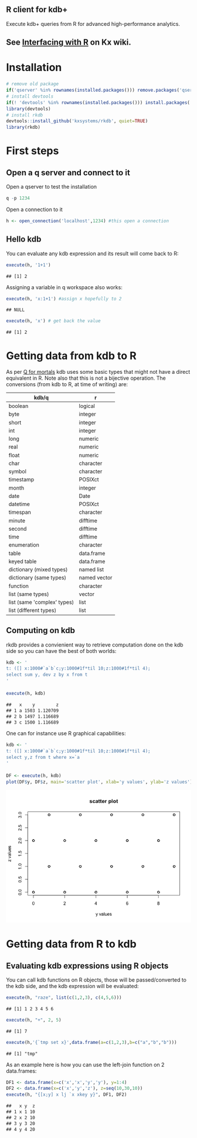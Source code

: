 R client for kdb+
-----------------

Execute kdb+ queries from R for advanced high-performance analytics.

See [Interfacing with R](http://code.kx.com/q/interfaces/with-r/) on Kx wiki.
-----------------------------------------------------------------------------

Installation
============

``` r
# remove old package
if('qserver' %in% rownames(installed.packages())) remove.packages('qserver')
# install devtools
if(! 'devtools' %in% rownames(installed.packages())) install.packages('devtools')
library(devtools)
# install rkdb
devtools::install_github('kxsystems/rkdb', quiet=TRUE)
library(rkdb)
```

First steps
===========

Open a q server and connect to it
---------------------------------

Open a qserver to test the installation

``` r
q -p 1234
```

Open a connection to it

``` r
h <- open_connection('localhost',1234) #this open a connection
```

Hello kdb
---------

You can evaluate any kdb expression and its result will come back to R:

``` r
execute(h, '1+1')
```

    ## [1] 2

Assigning a variable in q workspace also works:

``` r
execute(h, 'x:1+1') #assign x hopefully to 2
```

    ## NULL

``` r
execute(h, 'x') # get back the value
```

    ## [1] 2

Getting data from kdb to R
==========================

As per [Q for mortals](http://code.kx.com/q4m3/2_Basic_Data_Types_Atoms/) kdb uses some basic types that might not have a direct equivalent in R. Note also that this is not a bijective operation. The conversions (from kdb to R, at time of writing) are:

| kdb/q                       | r            |
|-----------------------------|--------------|
| boolean                     | logical      |
| byte                        | integer      |
| short                       | integer      |
| int                         | integer      |
| long                        | numeric      |
| real                        | numeric      |
| float                       | numeric      |
| char                        | character    |
| symbol                      | character    |
| timestamp                   | POSIXct      |
| month                       | integer      |
| date                        | Date         |
| datetime                    | POSIXct      |
| timespan                    | character    |
| minute                      | difftime     |
| second                      | difftime     |
| time                        | difftime     |
| enumeration                 | character    |
| table                       | data.frame   |
| keyed table                 | data.frame   |
| dictionary (mixed types)    | named list   |
| dictionary (same types)     | named vector |
| function                    | character    |
| list (same types)           | vector       |
| list (same 'complex' types) | list         |
| list (different types)      | list         |

Computing on kdb
----------------

rkdb provides a convienient way to retrieve computation done on the kdb side so you can have the best of both worlds:

``` r
kdb <- '
t: ([] x:1000#`a`b`c;y:1000#1f*til 10;z:1000#1f*til 4);
select sum y, dev z by x from t
'

execute(h, kdb)
```

    ##   x    y        z
    ## 1 a 1503 1.120709
    ## 2 b 1497 1.116689
    ## 3 c 1500 1.116689

One can for instance use R graphical capabilities:

``` r
kdb <- '
t: ([] x:1000#`a`b`c;y:1000#1f*til 10;z:1000#1f*til 4);
select y,z from t where x=`a
'

DF <- execute(h, kdb)
plot(DF$y, DF$z, main='scatter plot', xlab='y values', ylab='z values')
```

![](README_files/figure-markdown_github/kdb%20side%20example%202-1.png)

Getting data from R to kdb
==========================

Evaluating kdb expressions using R objects
------------------------------------------

You can call kdb functions on R objects, those will be passed/converted to the kdb side, and the kdb expression will be evaluated:

``` r
execute(h, "raze", list(c(1,2,3), c(4,5,6)))
```

    ## [1] 1 2 3 4 5 6

``` r
execute(h, "+", 2, 5)
```

    ## [1] 7

``` r
execute(h,'{`tmp set x}',data.frame(a=c(1,2,3),b=c("a","b","b")))
```

    ## [1] "tmp"

As an example here is how you can use the left-join function on 2 data.frames:

``` r
DF1 <- data.frame(x=c('x','x','y','y'), y=1:4)
DF2 <- data.frame(x=c('x','y','z'), z=seq(10,30,10))
execute(h, "{[x;y] x lj `x xkey y}", DF1, DF2)
```

    ##   x y  z
    ## 1 x 1 10
    ## 2 x 2 10
    ## 3 y 3 20
    ## 4 y 4 20
